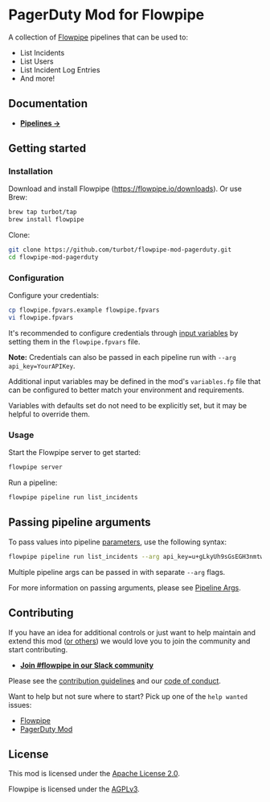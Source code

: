 # PagerDuty Mod for Flowpipe

A collection of [Flowpipe](https://flowpipe.io) pipelines that can be used to:

- List Incidents
- List Users
- List Incident Log Entries
- And more!

<!-- ![image](https://github.com/turbot/flowpipe-mod-pagerduty/blob/main/docs/images/flowpipe_test_run.png?raw=true) -->

## Documentation

- **[Pipelines →](https://hub.flowpipe.io/mods/turbot/pagerduty/pipelines)**

## Getting started

### Installation

Download and install Flowpipe (https://flowpipe.io/downloads). Or use Brew:

```sh
brew tap turbot/tap
brew install flowpipe
```

Clone:

```sh
git clone https://github.com/turbot/flowpipe-mod-pagerduty.git
cd flowpipe-mod-pagerduty
```

### Configuration

Configure your credentials:

```sh
cp flowpipe.fpvars.example flowpipe.fpvars
vi flowpipe.fpvars
```

It's recommended to configure credentials through [input variables](https://flowpipe.io/docs/using-flowpipe/mod-variables) by setting them in the `flowpipe.fpvars` file.

**Note:** Credentials can also be passed in each pipeline run with `--arg api_key=YourAPIKey`.

Additional input variables may be defined in the mod's `variables.fp` file that can be configured to better match your environment and requirements.

Variables with defaults set do not need to be explicitly set, but it may be helpful to override them.

### Usage

Start the Flowpipe server to get started:

```sh
flowpipe server
```

Run a pipeline:

```sh
flowpipe pipeline run list_incidents
```

## Passing pipeline arguments

To pass values into pipeline [parameters](https://flowpipe.io/docs/using-flowpipe/pipeline-parameters), use the following syntax:

```sh
flowpipe pipeline run list_incidents --arg api_key=u+gLkyUh9sGsEGH3nmtw
```

Multiple pipeline args can be passed in with separate `--arg` flags.

For more information on passing arguments, please see [Pipeline Args](https://flowpipe.io/docs/using-flowpipe/pipeline-arguments).

## Contributing

If you have an idea for additional controls or just want to help maintain and extend this mod ([or others](https://github.com/topics/flowpipe-mod)) we would love you to join the community and start contributing.

- **[Join #flowpipe in our Slack community ](https://flowpipe.io/community/join)**

Please see the [contribution guidelines](https://github.com/turbot/flowpipe/blob/main/CONTRIBUTING.md) and our [code of conduct](https://github.com/turbot/flowpipe/blob/main/CODE_OF_CONDUCT.md).

Want to help but not sure where to start? Pick up one of the `help wanted` issues:

- [Flowpipe](https://github.com/turbot/flowpipe/labels/help%20wanted)
- [PagerDuty Mod](https://github.com/turbot/flowpipe-mod-pagerduty/labels/help%20wanted)

## License

This mod is licensed under the [Apache License 2.0](https://github.com/turbot/flowpipe-mod-pagerduty/blob/main/LICENSE).

Flowpipe is licensed under the [AGPLv3](https://github.com/turbot/flowpipe/blob/main/LICENSE).
